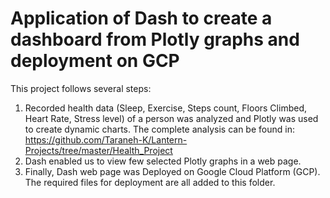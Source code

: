 # Application of Dash to create a dashboard from Plotly graphs and deployment on GCP

This project follows several steps:

1. Recorded health data (Sleep, Exercise, Steps count, Floors Climbed, Heart Rate, Stress level) of a person was analyzed and Plotly was used to create dynamic charts. The complete analysis can be found in: https://github.com/Taraneh-K/Lantern-Projects/tree/master/Health_Project
2. Dash enabled us to view few selected Plotly graphs in a web page.
3. Finally, Dash web page was Deployed on Google Cloud Platform (GCP). The required files for deployment are all added to this folder.
